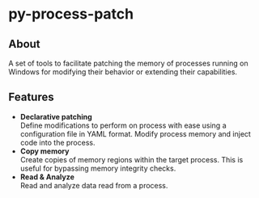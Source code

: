 # py-process-patch

## About
A set of tools to facilitate patching the memory of processes running on Windows for 
modifying their behavior or extending their capabilities.

## Features
* <b>Declarative patching</b><br/>
   Define modifications to perform on process with ease using a configuration file in YAML format.
   Modify process memory and inject code into the process.
* <b>Copy memory</b><br/>
   Create copies of memory regions within the target process. This is useful for bypassing memory integrity checks.
* <b>Read & Analyze</b><br/>
   Read and analyze data read from a process. 
    